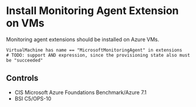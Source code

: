 # Install Monitoring Agent Extension on VMs

Monitoring agent extensions should be installed on Azure VMs.

```ccl
VirtualMachine has name == "MicrosoftMonitoringAgent" in extensions
# TODO: support AND expression, since the provisioning state also must be "succeeded"
```

## Controls

* CIS Microsoft Azure Foundations Benchmark/Azure 7.1
* BSI C5/OPS-10